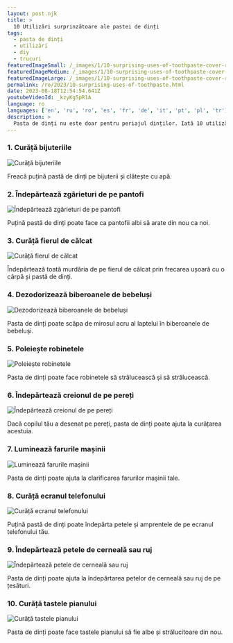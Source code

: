 ```yaml
---
layout: post.njk
title: >
  10 Utilizări surprinzătoare ale pastei de dinți
tags:
  - pasta de dinți
  - utilizări
  - diy
  - trucuri
featuredImageSmall: /_images/1/10-surprising-uses-of-toothpaste-cover-ro-small.webp
featuredImageMedium: /_images/1/10-surprising-uses-of-toothpaste-cover-ro-medium.webp
featuredImageLarge: /_images/1/10-surprising-uses-of-toothpaste-cover-ro-large.webp
permalink: /ro/2023/10-surprising-uses-of-toothpaste.html
date: 2023-08-18T12:54:54.641Z
youtubeVideoId: _kzyKg5pR1A
language: ro
languages: ['en', 'ru', 'ro', 'es', 'fr', 'de', 'it', 'pt', 'pl', 'tr']
description: >
  Pasta de dinți nu este doar pentru periajul dinților. Iată 10 utilizări surprinzătoare ale pastei de dinți pe care probabil nu le știai.
---
```


### 1. Curăță bijuteriile

![Curăță bijuteriile](/_images/9/967f07cd2c62dd19986e4ecde19c93a7-medium.webp)

Freacă puțină pastă de dinți pe bijuterii și clătește cu apă.

### 2. Îndepărtează zgârieturi de pe pantofi

![Îndepărtează zgârieturi de pe pantofi](/_images/9/94c351cfbdb0aeb0299090344bee7f1d-medium.webp)

Puțină pastă de dinți poate face ca pantofii albi să arate din nou ca noi.

### 3. Curăță fierul de călcat

![Curăță fierul de călcat](/_images/3/38c3d0588b67b7a4792da889dae43c47-medium.webp)

Îndepărtează toată murdăria de pe fierul de călcat prin frecarea ușoară cu o cârpă și pastă de dinți.

### 4. Dezodorizează biberoanele de bebeluși

![Dezodorizează biberoanele de bebeluși](/_images/e/e7e3d4b5a3aabe5bb1ea3a242bf78f85-medium.webp)

Pasta de dinți poate scăpa de mirosul acru al laptelui în biberoanele de bebeluși.

### 5. Poleiește robinetele

![Poleiește robinetele](/_images/5/589e12351d23a0ef93d5d3f21bb6391a-medium.webp)

Pasta de dinți poate face robinetele să strălucească și să strălucească.

### 6. Îndepărtează creionul de pe pereți

![Îndepărtează creionul de pe pereți](/_images/f/fa911fa509af0267ffabaee0c00ef5f5-medium.webp)

Dacă copilul tău a desenat pe pereți, pasta de dinți poate ajuta la curățarea acestuia.

### 7. Luminează farurile mașinii

![Luminează farurile mașinii](/_images/8/83dea646dfeffb08be4daa0d3de209a6-medium.webp)

Pasta de dinți poate ajuta la clarificarea farurilor mașinii tale.

### 8. Curăță ecranul telefonului

![Curăță ecranul telefonului](/_images/4/4642289414b6fc59531996d7d367410c-medium.webp)

Puțină pastă de dinți poate îndepărta petele și amprentele de pe ecranul telefonului tău.

### 9. Îndepărtează petele de cerneală sau ruj

![Îndepărtează petele de cerneală sau ruj](/_images/3/3d21a02e956dd493a09b32d481e0f660-medium.webp)

Pasta de dinți poate ajuta la îndepărtarea petelor de cerneală sau ruj de pe țesături.

### 10. Curăță tastele pianului

![Curăță tastele pianului](/_images/4/449a6a5f0c7f3fa847ea111e199e9d05-medium.webp)

Pasta de dinți poate face tastele pianului să fie albe și strălucitoare din nou.

